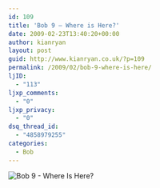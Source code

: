 ```yaml
---
id: 109
title: 'Bob 9 – Where is Here?'
date: 2009-02-23T13:40:20+00:00
author: kianryan
layout: post
guid: http://www.kianryan.co.uk/?p=109
permalink: /2009/02/bob-9-where-is-here/
ljID:
  - "113"
ljxp_comments:
  - "0"
ljxp_privacy:
  - "0"
dsq_thread_id:
  - "4858979255"
categories:
  - Bob
---
```

<img src="/assets/images/2009/02/9-where-is-here.jpg" alt="Bob 9 - Where Is Here?" title="Bob 9 - Where Is Here?"   class="alignnone size-full wp-image-110" srcset="/assets/images/2009/02/9-where-is-here.jpg 600w, /assets/images/2009/02/9-where-is-here-300x222.jpg 300w" sizes="(max-width: 600px) 100vw, 600px" />